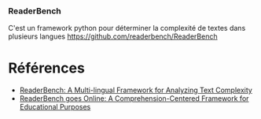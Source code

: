 
### ReaderBench
C'est un framework python pour déterminer la complexité de textes dans plusieurs langues
https://github.com/readerbench/ReaderBench

# Références
- [ReaderBench: A Multi-lingual Framework for Analyzing Text Complexity](https://hal.archives-ouvertes.fr/hal-01584870/file/ec-tel-17-1-demo.pdf)
- [ReaderBench goes Online: A Comprehension-Centered Framework for Educational Purposes](https://core.ac.uk/download/pdf/55539385.pdf)
